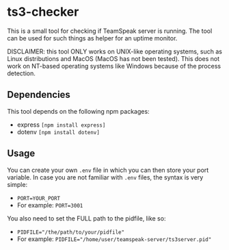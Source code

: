 # ts3-checker
This is a small tool for checking if TeamSpeak server is running. The tool can be used for such things as helper for an uptime monitor.

DISCLAIMER: this tool ONLY works on UNIX-like operating systems, such as Linux distributions and MacOS (MacOS has not been tested). This does not work on NT-based operating systems like Windows because of the process detection.

## Dependencies
This tool depends on the following npm packages:
- express `[npm install express]`
- dotenv `[npm install dotenv]`

## Usage
You can create your own `.env` file in which you can then store your port variable. In case you are not familiar with `.env` files, the syntax is very simple:
- `PORT=YOUR_PORT`
- For example: `PORT=3001`

You also need to set the FULL path to the pidfile, like so:
- `PIDFILE="/the/path/to/your/pidfile"`
- For example: `PIDFILE="/home/user/teamspeak-server/ts3server.pid"`
